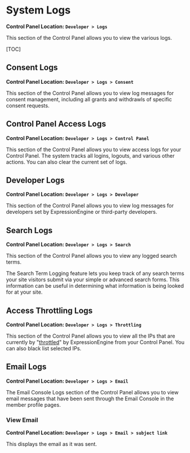 <!--
    This source file is part of the open source project
    ExpressionEngine User Guide (https://github.com/ExpressionEngine/ExpressionEngine-User-Guide)

    @link      https://expressionengine.com/
    @copyright Copyright (c) 2003-2020, Packet Tide, LLC (https://packettide.com)
    @license   https://expressionengine.com/license Licensed under Apache License, Version 2.0
-->

# System Logs

**Control Panel Location: `Developer > Logs`**

This section of the Control Panel allows you to view the various logs.

[TOC]

## Consent Logs

**Control Panel Location: `Developer > Logs > Consent`**

This section of the Control Panel allows you to view log messages for consent management, including all grants and withdrawls of specific consent requests.

## Control Panel Access Logs

**Control Panel Location: `Developer > Logs > Control Panel`**

This section of the Control Panel allows you to view access logs for your Control Panel. The system tracks all logins, logouts, and various other actions. You can also clear the current set of logs.

## Developer Logs

**Control Panel Location: `Developer > Logs > Developer`**

This section of the Control Panel allows you to view log messages for developers set by ExpressionEngine or third-party developers.

## Search Logs

**Control Panel Location: `Developer > Logs > Search`**

This section of the Control Panel allows you to view any logged search terms.

The Search Term Logging feature lets you keep track of any search terms your site visitors submit via your simple or advanced search forms. This information can be useful in determining what information is being looked for at your site.

## Access Throttling Logs

**Control Panel Location: `Developer > Logs > Throttling`**

This section of the Control Panel allows you to view all the IPs that are currently by "[throttled](control-panel/settings/throttling.md)" by ExpressionEngine from your Control Panel. You can also black list selected IPs.

## Email Logs

**Control Panel Location: `Developer > Logs > Email`**

The Email Console Logs section of the Control Panel allows you to view email messages that have been sent through the Email Console in the member profile pages.

### View Email

**Control Panel Location: `Developer > Logs > Email > subject link`**

This displays the email as it was sent.
